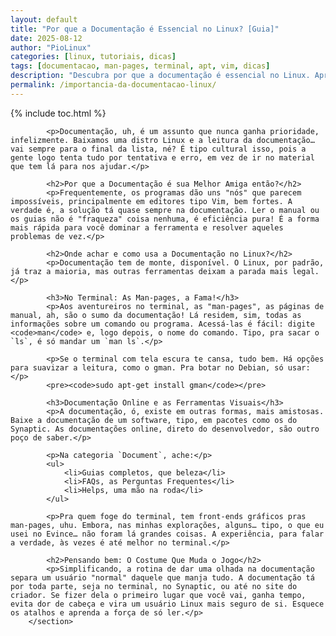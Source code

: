 ```yaml
---
layout: default
title: "Por que a Documentação é Essencial no Linux? [Guia]"
date: 2025-08-12
author: "PioLinux"
categories: [linux, tutoriais, dicas]
tags: [documentacao, man-pages, terminal, apt, vim, dicas]
description: "Descubra por que a documentação é essencial no Linux. Aprenda a usar man-pages, --help e outras ferramentas para dominar o terminal e resolver problemas."
permalink: /importancia-da-documentacao-linux/
---
```






{% include toc.html %}

<section class="post-content">
            
            
            <p>Documentação, uh, é um assunto que nunca ganha prioridade, infelizmente. Baixamos uma distro Linux e a leitura da documentação… vai sempre para o final da lista, né? É tipo cultural isso, pois a gente logo tenta tudo por tentativa e erro, em vez de ir no material que tem lá para nos ajudar.</p>
            
            <h2>Por que a Documentação é sua Melhor Amiga então?</h2>
            <p>Frequentemente, os programas dão uns "nós" que parecem impossíveis, principalmente em editores tipo Vim, bem fortes. A verdade é, a solução tá quase sempre na documentação. Ler o manual ou os guias não é "fraqueza" coisa nenhuma, é eficiência pura! É a forma mais rápida para você dominar a ferramenta e resolver aqueles problemas de vez.</p>
            
            <h2>Onde achar e como usa a Documentação no Linux?</h2>
            <p>Documentação tem de monte, disponível. O Linux, por padrão, já traz a maioria, mas outras ferramentas deixam a parada mais legal.</p>
            
            <h3>No Terminal: As Man-pages, a Fama!</h3>
            <p>Aos aventureiros no terminal, as "man-pages", as páginas de manual, ah, são o sumo da documentação! Lá residem, sim, todas as informações sobre um comando ou programa. Acessá-las é fácil: digite <code>man</code> e, logo depois, o nome do comando. Tipo, pra sacar o `ls`, é só mandar um `man ls`.</p>
            
            <p>Se o terminal com tela escura te cansa, tudo bem. Há opções para suavizar a leitura, como o gman. Pra botar no Debian, só usar:</p>
            <pre><code>sudo apt-get install gman</code></pre>
            
            <h3>Documentação Online e as Ferramentas Visuais</h3>
            <p>A documentação, ó, existe em outras formas, mais amistosas. Baixe a documentação de um software, tipo, em pacotes como os do Synaptic. As documentações online, direto do desenvolvedor, são outro poço de saber.</p>
            
            <p>Na categoria `Document`, ache:</p>
            <ul>
                <li>Guias completos, que beleza</li>
                <li>FAQs, as Perguntas Frequentes</li>
                <li>Helps, uma mão na roda</li>
            </ul>
            
            <p>Pra quem foge do terminal, tem front-ends gráficos pras man-pages, uhu. Embora, nas minhas explorações, alguns… tipo, o que eu usei no Evince… não foram lá grandes coisas. A experiência, para falar a verdade, às vezes é até melhor no terminal.</p>
            
            <h2>Pensando bem: O Costume Que Muda o Jogo</h2>
            <p>Simplificando, a rotina de dar uma olhada na documentação separa um usuário "normal" daquele que manja tudo. A documentação tá por toda parte, seja no terminal, no Synaptic, ou até no site do criador. Se fizer dela o primeiro lugar que você vai, ganha tempo, evita dor de cabeça e vira um usuário Linux mais seguro de si. Esquece os atalhos e aprenda a força de só ler.</p>
        </section>
   
